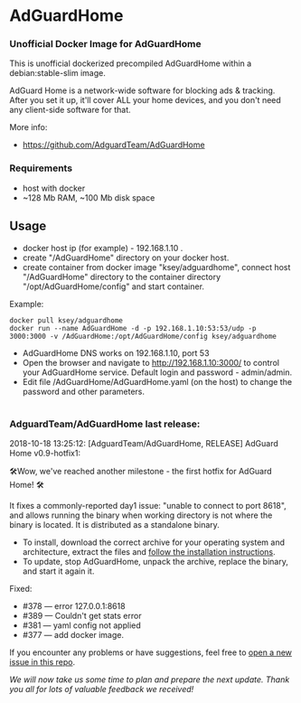 # AdGuardHome
### Unofficial Docker Image for AdGuardHome
This is unofficial dockerized precompiled AdGuardHome within a debian:stable-slim image.

AdGuard Home is a network-wide software for blocking ads & tracking. After you set it up, it'll cover ALL your home devices, and you don't need any client-side software for that.

More info:
- https://github.com/AdguardTeam/AdGuardHome

### Requirements

* host with docker
* ~128 Mb RAM, ~100 Mb disk space 

## Usage

* docker host ip (for example) - 192.168.1.10 .
* create "/AdGuardHome" directory on your docker host.
* create container from docker image "ksey/adguardhome", connect host "/AdGuardHome" directory to the container directory "/opt/AdGuardHome/config" and start container.

Example:
```
docker pull ksey/adguardhome
docker run --name AdGuardHome -d -p 192.168.1.10:53:53/udp -p 3000:3000 -v /AdGuardHome:/opt/AdGuardHome/config ksey/adguardhome
```

* AdGuardHome DNS works on 192.168.1.10, port 53
* Open the browser and navigate to http://192.168.1.10:3000/ to control your AdGuardHome service. Default login and password - admin/admin.
* Edit file /AdGuardHome/AdGuardHome.yaml (on the host) to change the password and other parameters.

# #
### AdguardTeam/AdGuardHome last release:
2018-10-18 13:25:12: [AdguardTeam/AdGuardHome, RELEASE] AdGuard Home v0.9-hotfix1:

🛠️Wow, we've reached another milestone - the first hotfix for AdGuard Home! 🛠️

It fixes a commonly-reported day1 issue: "unable to connect to port 8618", and allows running the binary when working directory is not where the binary is located. It is distributed as a standalone binary. 

* To install, download the correct archive for your operating system and architecture, extract the files and [follow the installation instructions](https://github.com/AdguardTeam/AdGuardHome#how-to-run).
* To update, stop AdGuardHome, unpack the archive, replace the binary, and start it again it.

Fixed:
* #378 — error 127.0.0.1:8618
* #389 — Couldn't get stats error
* #381 — yaml config not applied
* #377 — add docker image.

If you encounter any problems or have suggestions, feel free to [open a new issue in this repo](
https://github.com/AdguardTeam/AdGuardHome/issues).

*We will now take us some time to plan and prepare the next update. Thank you all for lots of valuable feedback we received!*
